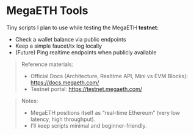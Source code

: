 # MegaETH Tools

Tiny scripts I plan to use while testing the MegaETH **testnet**:
- Check a wallet balance via public endpoints
- Keep a simple faucet/tx log locally
- (Future) Ping realtime endpoints when publicly available

> Reference materials:
> - Official Docs (Architecture, Realtime API, Mini vs EVM Blocks): https://docs.megaeth.com/
> - Testnet portal: https://testnet.megaeth.com/

> Notes:
> - MegaETH positions itself as “real-time Ethereum” (very low latency, high throughput).
> - I’ll keep scripts minimal and beginner-friendly.
